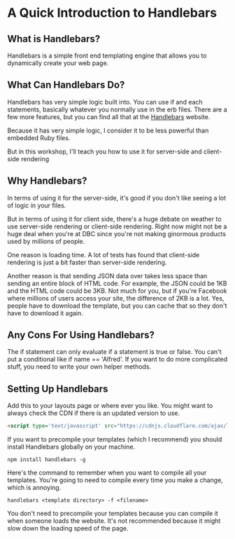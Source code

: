 # A Quick Introduction to Handlebars

## What is Handlebars?

Handlebars is a simple front end templating engine that allows you to dynamically create your web page.

## What Can Handlebars Do?

Handlebars has very simple logic built into. You can use if and each statements, basically whatever you normally use in the erb files. There are a few more features, but you can find all that at the [Handlebars](http://handlebarsjs.com/) website.

Because it has very simple logic, I consider it to be less powerful than embedded Ruby files.

But in this workshop, I'll teach you how to use it for server-side and client-side rendering

## Why Handlebars?

In terms of using it for the server-side, it's good if you don't like seeing a lot of logic in your files.

But in terms of using it for client side, there's a huge debate on weather to use server-side rendering or client-side rendering. Right now might not be a huge deal when you're at DBC since you're not making ginormous products used by millions of people.

One reason is loading time. A lot of tests has found that client-side rendering is just a bit faster than server-side rendering.

Another reason is that sending JSON data over takes less space than sending an entire block of HTML code. For example, the JSON could be 1KB and the HTML code could be 3KB. Not much for you, but if you're Facebook where millions of users access your site, the difference of 2KB is a lot. Yes, people have to download the template, but you can cache that so they don't have to download it again.

## Any Cons For Using Handlebars?

The if statement can only evaluate if a statement is true or false. You can't put a conditional like if name == 'Alfred'. If you want to do more complicated stuff, you need to write your own helper methods.

## Setting Up Handlebars

Add this to your layouts page or where ever you like. You might want to always check the CDN if there is an updated version to use.
```HTML
<script type='text/javascript' src="https://cdnjs.cloudflare.com/ajax/libs/handlebars.js/4.0.5/handlebars.js"></script>
```

If you want to precompile your templates (which I recommend) you should install Handlebars globally on your machine.
```
npm install handlebars -g
```

Here's the command to remember when you want to compile all your templates. You're going to need to compile every time you make a change, which is annoying.
```
handlebars <template directory> -f <filename>
```

You don't need to precompile your templates because you can compile it when someone loads the website. It's not recommended because it might slow down the loading speed of the page.
